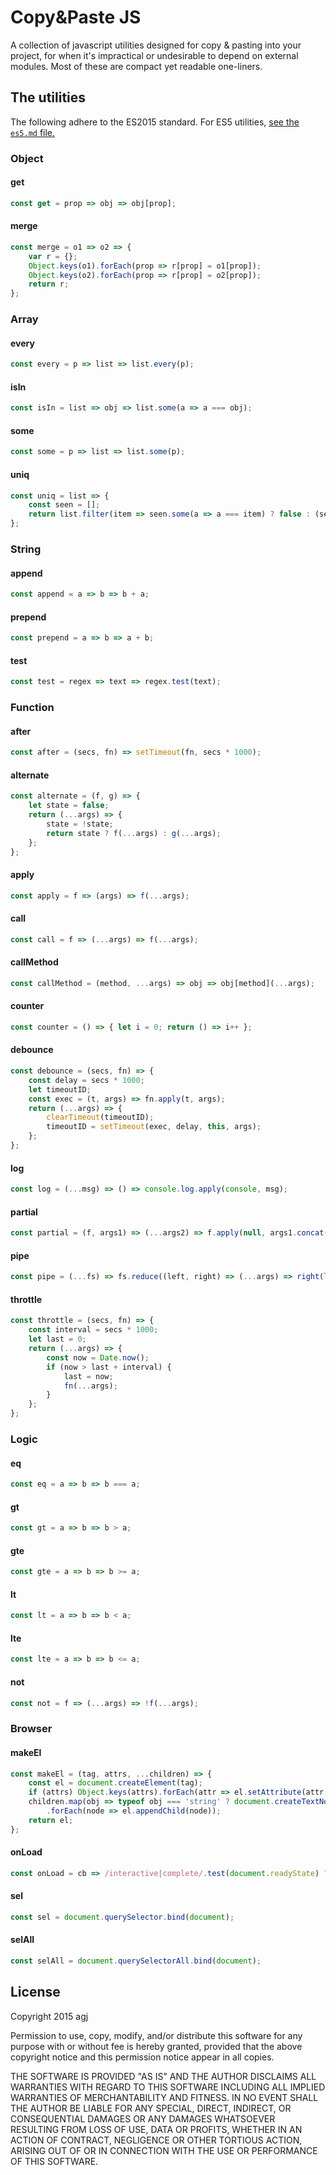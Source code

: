 
Copy&Paste JS
=============

A collection of javascript utilities designed for copy & pasting into your project, for when it's impractical or undesirable to depend on external modules. Most of these are compact yet readable one-liners.


## The utilities

The following adhere to the ES2015 standard. For ES5 utilities, [see the `es5.md` file.](es5.md)


### Object

#### get

```js
const get = prop => obj => obj[prop];
```

#### merge

```js
const merge = o1 => o2 => {
	var r = {};
	Object.keys(o1).forEach(prop => r[prop] = o1[prop]);
	Object.keys(o2).forEach(prop => r[prop] = o2[prop]);
	return r;
};
```

### Array

#### every

```js
const every = p => list => list.every(p);
```

#### isIn

```js
const isIn = list => obj => list.some(a => a === obj);
```

#### some

```js
const some = p => list => list.some(p);
```

#### uniq

```js
const uniq = list => {
	const seen = [];
	return list.filter(item => seen.some(a => a === item) ? false : (seen.push(item), true));
};
```

### String

#### append

```js
const append = a => b => b + a;
```

#### prepend

```js
const prepend = a => b => a + b;
```

#### test

```js
const test = regex => text => regex.test(text);
```

### Function

#### after

```js
const after = (secs, fn) => setTimeout(fn, secs * 1000);
```

#### alternate

```js
const alternate = (f, g) => {
	let state = false;
	return (...args) => {
		state = !state;
		return state ? f(...args) : g(...args);
	};
};
```

#### apply

```js
const apply = f => (args) => f(...args);
```

#### call

```js
const call = f => (...args) => f(...args);
```

#### callMethod

```js
const callMethod = (method, ...args) => obj => obj[method](...args);
```

#### counter

```js
const counter = () => { let i = 0; return () => i++ };
```

#### debounce

```js
const debounce = (secs, fn) => {
	const delay = secs * 1000;
	let timeoutID;
	const exec = (t, args) => fn.apply(t, args);
	return (...args) => {
		clearTimeout(timeoutID);
		timeoutID = setTimeout(exec, delay, this, args);
	};
};
```

#### log

```js
const log = (...msg) => () => console.log.apply(console, msg);
```

#### partial

```js
const partial = (f, args1) => (...args2) => f.apply(null, args1.concat(args2));
```

#### pipe

```js
const pipe = (...fs) => fs.reduce((left, right) => (...args) => right(left(...args)));
```

#### throttle

```js
const throttle = (secs, fn) => {
	const interval = secs * 1000;
	let last = 0;
	return (...args) => {
		const now = Date.now();
		if (now > last + interval) {
			last = now;
			fn(...args);
		}
	};
};
```

### Logic

#### eq

```js
const eq = a => b => b === a;
```

#### gt

```js
const gt = a => b => b > a;
```

#### gte

```js
const gte = a => b => b >= a;
```

#### lt

```js
const lt = a => b => b < a;
```

#### lte

```js
const lte = a => b => b <= a;
```

#### not

```js
const not = f => (...args) => !f(...args);
```

### Browser

#### makeEl

```js
const makeEl = (tag, attrs, ...children) => {
	const el = document.createElement(tag);
	if (attrs) Object.keys(attrs).forEach(attr => el.setAttribute(attr, attrs[attr]));
	children.map(obj => typeof obj === 'string' ? document.createTextNode(obj) : obj)
		.forEach(node => el.appendChild(node));
	return el;
};
```

#### onLoad

```js
const onLoad = cb => /interactive|complete/.test(document.readyState) ? setTimeout(cb, 0) : document.addEventListener('DOMContentLoaded', cb);
```

#### sel

```js
const sel = document.querySelector.bind(document);
```

#### selAll

```js
const selAll = document.querySelectorAll.bind(document);
```


## License

Copyright 2015 agj

Permission to use, copy, modify, and/or distribute this software for any purpose with or without fee is hereby granted, provided that the above copyright notice and this permission notice appear in all copies.

THE SOFTWARE IS PROVIDED "AS IS" AND THE AUTHOR DISCLAIMS ALL WARRANTIES WITH REGARD TO THIS SOFTWARE INCLUDING ALL IMPLIED WARRANTIES OF MERCHANTABILITY AND FITNESS. IN NO EVENT SHALL THE AUTHOR BE LIABLE FOR ANY SPECIAL, DIRECT, INDIRECT, OR CONSEQUENTIAL DAMAGES OR ANY DAMAGES WHATSOEVER RESULTING FROM LOSS OF USE, DATA OR PROFITS, WHETHER IN AN ACTION OF CONTRACT, NEGLIGENCE OR OTHER TORTIOUS ACTION, ARISING OUT OF OR IN CONNECTION WITH THE USE OR PERFORMANCE OF THIS SOFTWARE.

